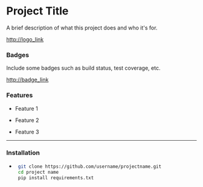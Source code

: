 # Project Title



A brief description of what this project does and who it's for.

<http://logo_link>

### Badges

Include some badges such as build status, test coverage, etc.

<http://badge_link>

### Features

- Feature 1

- Feature 2

- Feature 3

---

### Installation

- ```bash
   git clone https://github.com/username/projectname.git
   cd project name
   pip install requirements.txt
  ```
